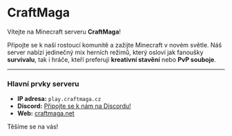 # CraftMaga

Vítejte na Minecraft serveru **CraftMaga**!

Připojte se k naší rostoucí komunitě a zažijte Minecraft v novém světle. Náš server nabízí jedinečný mix herních režimů, který osloví jak fanoušky **survivalu**, tak i hráče, kteří preferují **kreativní stavění** nebo **PvP souboje**.

---

### Hlavní prvky serveru

* **IP adresa:** `play.craftmaga.cz`
* **Discord:** [Připojte se k nám na Discordu!](https://discord.gg/eTuYxy7Ry9)
* **Web:** [craftmaga.net](https://craftmaga.cz)

Těšíme se na vás!
